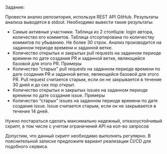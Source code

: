 

Задание:

Провести анализ репозитория, используя REST API GitHub. Результаты анализа
выводятся в stdout. Необходимо вывести такие результаты:
- Самые активные участники. Таблица из 2 столбцов: login автора, количество его
коммитов. Таблица отсортирована по количеству коммитов по убыванию. Не
более 30 строк. Анализ производится на заданном периоде времени и заданной
ветке.
- Количество открытых и закрытых pull requests на заданном периоде времени по
дате создания PR и заданной ветке, являющейся базовой для этого PR. Примеры
- Количество “старых” pull requests на заданном периоде времени по дате создания
PR и заданной ветке, являющейся базовой для этого PR. Pull request считается
старым, если он не закрывается в течение 30 дней и до сих пор открыт.
- Количество открытых и закрытых issues на заданном периоде времени по дате
создания issue. Примеры
- Количество “старых” issues на заданном периоде времени по дате создания issue.
Issue считается старым, если он не закрывается в течение 14 дней.

Нужно постараться сделать максимально надежный, отказоустойчивый скрипт, в том
числе с учетом ограничений API на кол-во запросов

Допустим, что данный скрипт необходимо выполнять регулярно. В пояснительной
записке предложите вариант реализации CI/CD для подобного сервиса.
